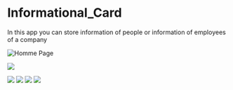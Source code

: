 # Informational_Card
In this app you can store information of people or information of employees of a company 



![Homme Page](Screenshot_1600709753.png)

![](Screenshot_1600709761.png) 


![](Screenshot_1600709820.png)
![](Screenshot_1600709942.png)
![](Screenshot_1600710754.png)
![](Screenshot_1600710786.png)
